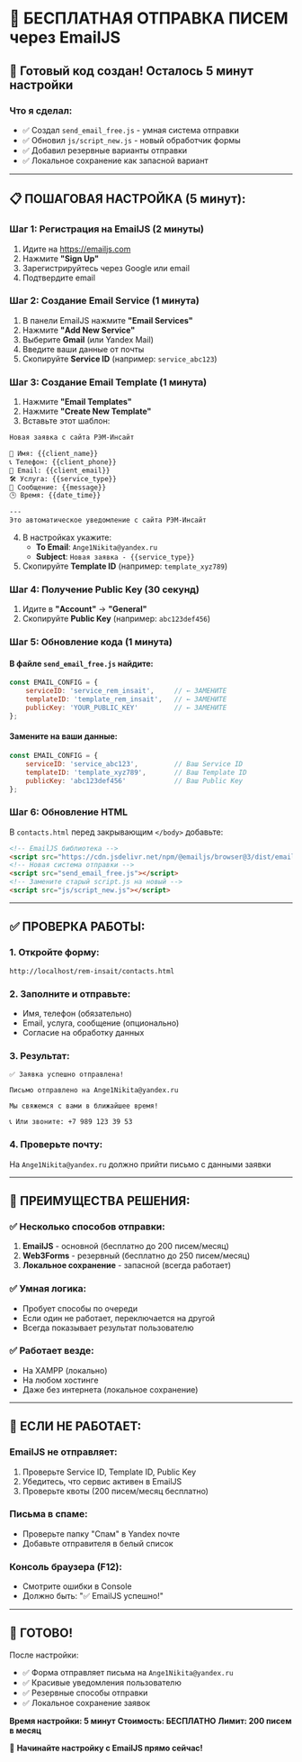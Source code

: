# 📧 БЕСПЛАТНАЯ ОТПРАВКА ПИСЕМ через EmailJS

## 🚀 Готовый код создан! Осталось 5 минут настройки

### **Что я сделал:**
- ✅ Создал `send_email_free.js` - умная система отправки
- ✅ Обновил `js/script_new.js` - новый обработчик формы  
- ✅ Добавил резервные варианты отправки
- ✅ Локальное сохранение как запасной вариант

---

## 📋 ПОШАГОВАЯ НАСТРОЙКА (5 минут):

### **Шаг 1: Регистрация на EmailJS (2 минуты)**
1. Идите на https://emailjs.com
2. Нажмите **"Sign Up"** 
3. Зарегистрируйтесь через Google или email
4. Подтвердите email

### **Шаг 2: Создание Email Service (1 минута)**
1. В панели EmailJS нажмите **"Email Services"**
2. Нажмите **"Add New Service"**
3. Выберите **Gmail** (или Yandex Mail)
4. Введите ваши данные от почты
5. Скопируйте **Service ID** (например: `service_abc123`)

### **Шаг 3: Создание Email Template (1 минута)**
1. Нажмите **"Email Templates"**
2. Нажмите **"Create New Template"**
3. Вставьте этот шаблон:

```html
Новая заявка с сайта РЭМ-Инсайт

👤 Имя: {{client_name}}
📞 Телефон: {{client_phone}}
📧 Email: {{client_email}}
🛠️ Услуга: {{service_type}}
💬 Сообщение: {{message}}
🕒 Время: {{date_time}}

---
Это автоматическое уведомление с сайта РЭМ-Инсайт
```

4. В настройках укажите:
   - **To Email**: `Ange1Nikita@yandex.ru`
   - **Subject**: `Новая заявка - {{service_type}}`
5. Скопируйте **Template ID** (например: `template_xyz789`)

### **Шаг 4: Получение Public Key (30 секунд)**
1. Идите в **"Account"** → **"General"**
2. Скопируйте **Public Key** (например: `abc123def456`)

### **Шаг 5: Обновление кода (1 минута)**

#### **В файле `send_email_free.js` найдите:**
```javascript
const EMAIL_CONFIG = {
    serviceID: 'service_rem_insait',     // ← ЗАМЕНИТЕ
    templateID: 'template_rem_insait',   // ← ЗАМЕНИТЕ  
    publicKey: 'YOUR_PUBLIC_KEY'         // ← ЗАМЕНИТЕ
};
```

#### **Замените на ваши данные:**
```javascript
const EMAIL_CONFIG = {
    serviceID: 'service_abc123',         // Ваш Service ID
    templateID: 'template_xyz789',       // Ваш Template ID
    publicKey: 'abc123def456'            // Ваш Public Key
};
```

### **Шаг 6: Обновление HTML**

В `contacts.html` перед закрывающим `</body>` добавьте:
```html
<!-- EmailJS библиотека -->
<script src="https://cdn.jsdelivr.net/npm/@emailjs/browser@3/dist/email.min.js"></script>
<!-- Новая система отправки -->
<script src="send_email_free.js"></script>
<!-- Замените старый script.js на новый -->
<script src="js/script_new.js"></script>
```

---

## ✅ ПРОВЕРКА РАБОТЫ:

### **1. Откройте форму:**
```
http://localhost/rem-insait/contacts.html
```

### **2. Заполните и отправьте:**
- Имя, телефон (обязательно)
- Email, услуга, сообщение (опционально)
- Согласие на обработку данных

### **3. Результат:**
```
✅ Заявка успешно отправлена!

Письмо отправлено на Ange1Nikita@yandex.ru

Мы свяжемся с вами в ближайшее время!

📞 Или звоните: +7 989 123 39 53
```

### **4. Проверьте почту:**
На `Ange1Nikita@yandex.ru` должно прийти письмо с данными заявки

---

## 🎯 ПРЕИМУЩЕСТВА РЕШЕНИЯ:

### **✅ Несколько способов отправки:**
1. **EmailJS** - основной (бесплатно до 200 писем/месяц)
2. **Web3Forms** - резервный (бесплатно до 250 писем/месяц)  
3. **Локальное сохранение** - запасной (всегда работает)

### **✅ Умная логика:**
- Пробует способы по очереди
- Если один не работает, переключается на другой
- Всегда показывает результат пользователю

### **✅ Работает везде:**
- На XAMPP (локально)
- На любом хостинге
- Даже без интернета (локальное сохранение)

---

## 🚨 ЕСЛИ НЕ РАБОТАЕТ:

### **EmailJS не отправляет:**
1. Проверьте Service ID, Template ID, Public Key
2. Убедитесь, что сервис активен в EmailJS
3. Проверьте квоты (200 писем/месяц бесплатно)

### **Письма в спаме:**
- Проверьте папку "Спам" в Yandex почте
- Добавьте отправителя в белый список

### **Консоль браузера (F12):**
- Смотрите ошибки в Console
- Должно быть: "✅ EmailJS успешно!"

---

## 🎉 ГОТОВО!

После настройки:
- ✅ Форма отправляет письма на `Ange1Nikita@yandex.ru`
- ✅ Красивые уведомления пользователю
- ✅ Резервные способы отправки
- ✅ Локальное сохранение заявок

**Время настройки: 5 минут**
**Стоимость: БЕСПЛАТНО**
**Лимит: 200 писем в месяц**

🚀 **Начинайте настройку с EmailJS прямо сейчас!**
